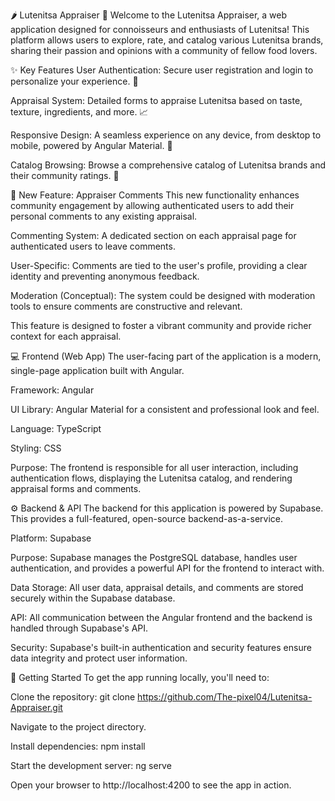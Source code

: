 🌶️ Lutenitsa Appraiser 🍅
Welcome to the Lutenitsa Appraiser, a web application designed for connoisseurs and enthusiasts of Lutenitsa! This platform allows users to explore, rate, and catalog various Lutenitsa brands, sharing their passion and opinions with a community of fellow food lovers.

✨ Key Features
User Authentication: Secure user registration and login to personalize your experience. 🔐

Appraisal System: Detailed forms to appraise Lutenitsa based on taste, texture, ingredients, and more. 📈

Responsive Design: A seamless experience on any device, from desktop to mobile, powered by Angular Material. 📱

Catalog Browsing: Browse a comprehensive catalog of Lutenitsa brands and their community ratings. 📖

💬 New Feature: Appraiser Comments
This new functionality enhances community engagement by allowing authenticated users to add their personal comments to any existing appraisal.

Commenting System: A dedicated section on each appraisal page for authenticated users to leave comments.

User-Specific: Comments are tied to the user's profile, providing a clear identity and preventing anonymous feedback.

Moderation (Conceptual): The system could be designed with moderation tools to ensure comments are constructive and relevant.

This feature is designed to foster a vibrant community and provide richer context for each appraisal.

💻 Frontend (Web App)
The user-facing part of the application is a modern, single-page application built with Angular.

Framework: Angular

UI Library: Angular Material for a consistent and professional look and feel.

Language: TypeScript

Styling: CSS

Purpose: The frontend is responsible for all user interaction, including authentication flows, displaying the Lutenitsa catalog, and rendering appraisal forms and comments.

⚙️ Backend & API
The backend for this application is powered by Supabase. This provides a full-featured, open-source backend-as-a-service.

Platform: Supabase

Purpose: Supabase manages the PostgreSQL database, handles user authentication, and provides a powerful API for the frontend to interact with.

Data Storage: All user data, appraisal details, and comments are stored securely within the Supabase database.

API: All communication between the Angular frontend and the backend is handled through Supabase's API.

Security: Supabase's built-in authentication and security features ensure data integrity and protect user information.

🚀 Getting Started
To get the app running locally, you'll need to:

Clone the repository: git clone https://github.com/The-pixel04/Lutenitsa-Appraiser.git

Navigate to the project directory.

Install dependencies: npm install

Start the development server: ng serve

Open your browser to http://localhost:4200 to see the app in action.